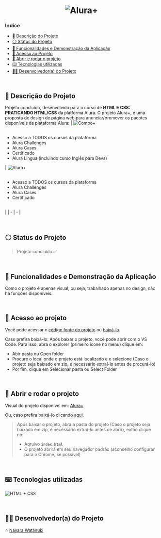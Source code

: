 <h1 align="center">
  <img alt="Alura+" src="https://github.com/nayarawatanuki/html-css-practicing__aluraplus/blob/main/img/README.md/alura%2B%20(cover).png"/>
</h1>

### Índice

* [:pencil: Descrição do Projeto](#pencil-descrição-do-projeto)
* [:white_circle: Status do Projeto](#white_circle-status-do-projeto)
* [:hammer: Funcionalidades e Demonstração da Aplicação](#hammer-funcionalidades-e-demonstração-da-aplicação)
* [:open_file_folder: Acesso ao Projeto](#open_file_folder-acesso-ao-projeto)
* [:rocket: Abrir e rodar o projeto](#rocket-abrir-e-rodar-o-projeto)
* [:keyboard: Tecnologias utilizadas](#keyboard-tecnologias-utilizadas)
* [:woman_technologist: Desenvolvedor(a) do Projeto](#woman_technologist-desenvolvedora-do-projeto)

</br>

## :pencil: Descrição do Projeto
Projeto concluído, desenvolvido para o curso de **HTML E CSS: PRATICANDO HTML/CSS** da platforma Alura. 
O projeto Alura+, é uma proposta de design de página web para anunciar/promover os pacotes disponíveis da plataforma Alura:
| ![Combo+](https://github.com/nayarawatanuki/html-css-practicing__aluraplus/blob/main/img/README.md/Combo%2B%20logo.png) <ul align="justify"></br><li>Acesso a TODOS os cursos da plataforma</li><li>Alura Challenges</li><li>Alura Cases</li><li>Certificado</li><li>Alura Língua (incluindo curso Inglês para Devs)</li></ul> | ![Alura+](https://github.com/nayarawatanuki/html-css-practicing__aluraplus/blob/main/img/README.md/alura%2B%20logo.png) <ul align="justify"></br><li>Acesso a TODOS os cursos da plataforma</li><li>Alura Challenges</li><li>Alura Cases</li><li>Certificado</li></br></ul> |
| - | - |

</br>

## :white_circle: Status do Projeto
> Projeto concluído :white_check_mark:

</br>

## :hammer: Funcionalidades e Demonstração da Aplicação
Como o projeto é apenas visual, ou seja, trabalhado apenas no design, não há funções disponíveis.

</br>

## :open_file_folder: Acesso ao projeto
Você pode acessar o [código fonte do projeto](https://github.com/nayarawatanuki/html-css-practicing__aluraplus) ou [baixá-lo](https://github.com/nayarawatanuki/html-css-practicing__aluraplus/archive/refs/heads/main.zip).

Caso prefira baixá-lo: 
Após baixar o projeto, você pode abrir com o VS Code. Para isso, abra o explorer (primeiro icone no menu) clique em:
- Abir pasta ou Open folder
- Procure o local onde o projeto está localizado e o selecione (Caso o projeto seja baixado em zip, é necessário extraí-lo antes de procurá-lo)
- Por fim, clique em Selecionar pasta ou Select Folder

</br>

## :rocket: Abrir e rodar o projeto
Visual do projeto disponível em: [Alura+](https://nayarawatanuki.github.io/html-css-practicing__aluraplus/) 

Ou, caso prefira baixá-lo clicando [aqui](https://github.com/nayarawatanuki/html-css-practicing__aluraplus/archive/refs/heads/main.zip).

> Após baixar o projeto, abra a pasta do projeto (Caso o projeto seja baixado em zip, é necessário extraí-lo antes de abrir), então clique no:
> - Aqruivo **``index.html``**
> - O projeto abrirá em seu navegador padrão (aconselho configurar para o Chrome, se possível)

</br>

## :keyboard: Tecnologias utilizadas
![HTML + CSS](https://github.com/nayarawatanuki/html-css-practicing__aluraplus/blob/main/img/README.md/html-css.PNG)</br>

</br>

## :woman_technologist: Desenvolvedor(a) do Projeto
:star: [Nayara Watanuki](https://github.com/nayarawatanuki)
